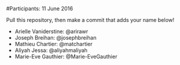 #Participants: 11 June 2016

Pull this repository, then make a commit that adds your name below!

- Arielle Vaniderstine: @arirawr
- Joseph Breihan: @josephbreihan
- Mathieu Chartier: @matchartier
- Aliyah Jessa: @aliyahmaliyah
- Marie-Eve Gauthier: @Marie-EveGauthier


